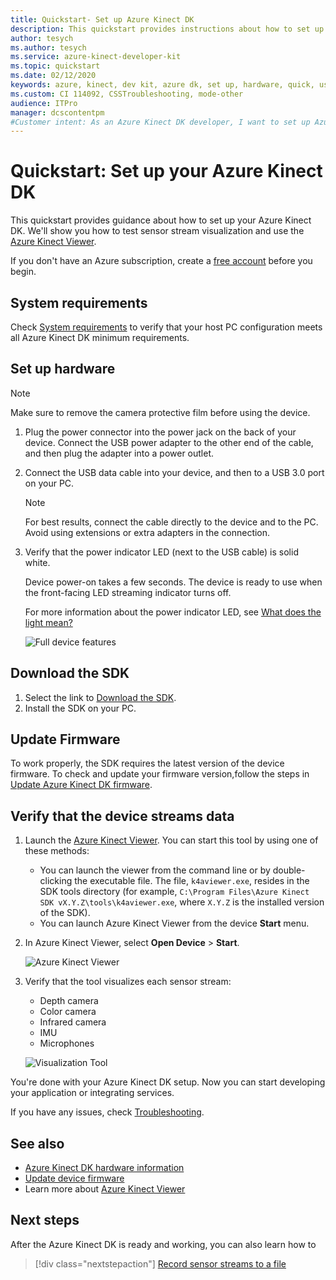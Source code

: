 ```yaml
---
title: Quickstart- Set up Azure Kinect DK
description: This quickstart provides instructions about how to set up Azure Kinect DK hardware
author: tesych
ms.author: tesych
ms.service: azure-kinect-developer-kit
ms.topic: quickstart
ms.date: 02/12/2020
keywords: azure, kinect, dev kit, azure dk, set up, hardware, quick, usb, power, viewer, sensor, streaming, setup, SDK, firmware
ms.custom: CI 114092, CSSTroubleshooting, mode-other
audience: ITPro
manager: dcscontentpm
#Customer intent: As an Azure Kinect DK developer, I want to set up Azure Kinect DK device before starting my development.
---
```


# Quickstart: Set up your Azure Kinect DK

This quickstart provides guidance about how to set up your Azure Kinect DK. We'll show you how to test sensor stream visualization and use the [Azure Kinect Viewer](azure-kinect-viewer.md).

If you don't have an Azure subscription, create a [free account](https://azure.microsoft.com/free/?WT.mc_id=A261C142F) before you begin.

## System requirements

Check [System requirements](system-requirements.md) to verify that your host PC configuration meets all Azure Kinect DK minimum requirements.

## Set up hardware

> [!NOTE]
> Make sure to remove the camera protective film before using the device.

1. Plug the power connector into the power jack on the back of your device. Connect the USB power adapter to the other end of the cable, and then plug the adapter into a power outlet.
2. Connect the USB data cable into your device, and then to a USB 3.0 port on your PC.
   >[!NOTE]
   >For best results, connect the cable directly to the device and to the PC. Avoid using extensions or extra adapters in the connection.

3. Verify that the power indicator LED (next to the USB cable) is solid white.
  
   Device power-on takes a few seconds. The device is ready to use when the front-facing LED streaming indicator turns off.  

   For more information about the power indicator LED, see [What does the light mean?](hardware-specification.md#what-does-the-light-mean)

    ![Full device features](./media/quickstarts/full-device-features.png)

## Download the SDK

1. Select the link to [Download the SDK](sensor-sdk-download.md).
2. Install the SDK on your PC.

## Update Firmware

To work properly, the SDK requires the latest version of the device firmware. To check and update your firmware version,follow the steps in [Update Azure Kinect DK firmware](update-device-firmware.md).

## Verify that the device streams data

1. Launch the [Azure Kinect Viewer](azure-kinect-viewer.md). You can start this tool by using one of these methods:
   - You can launch the viewer from the command line or by double-clicking the executable file. The file, `k4aviewer.exe`, resides in the SDK tools directory (for example, `C:\Program Files\Azure Kinect SDK vX.Y.Z\tools\k4aviewer.exe`, where `X.Y.Z` is the installed version of the SDK).
   - You can launch Azure Kinect Viewer from the device **Start** menu.
2. In Azure Kinect Viewer, select **Open Device** > **Start**.

    ![Azure Kinect Viewer](./media/quickstarts/viewer.png)

3. Verify that the tool visualizes each sensor stream:
   - Depth camera
   - Color camera
   - Infrared camera
   - IMU
   - Microphones

    ![Visualization Tool](./media/quickstarts/visualization-tool.png)

You're done with your Azure Kinect DK setup. Now you can start developing your application or integrating services.

If you have any issues, check [Troubleshooting](troubleshooting.md).

## See also

- [Azure Kinect DK hardware information](hardware-specification.md)
- [Update device firmware](update-device-firmware.md)
- Learn more about [Azure Kinect Viewer](azure-kinect-viewer.md)

## Next steps

After the Azure Kinect DK is ready and working, you can also learn how to
> [!div class="nextstepaction"]
> [Record sensor streams to a file](record-sensor-streams-file.md)
